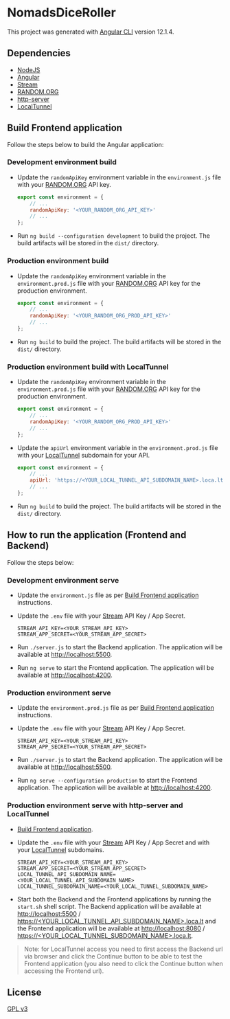 # NomadsDiceRoller

This project was generated with [Angular CLI](https://github.com/angular/angular-cli) version 12.1.4.



## Dependencies

- [NodeJS](https://nodejs.org/)
- [Angular](https://angular.io/)
- [Stream](https://getstream.io/)
- [RANDOM.ORG](https://www.random.org/)
- [http-server](https://www.npmjs.com/package/http-server)
- [LocalTunnel](http://localtunnel.github.io/www/)



## Build Frontend application

Follow the steps below to build the Angular application:


### Development environment build

- Update the `randomApiKey` environment variable in the `environment.js` file with your [RANDOM.ORG](https://www.random.org/) API key.

    ```javascript
    export const environment = {
        // ...
        randomApiKey: '<YOUR_RANDOM_ORG_API_KEY>'
        // ...
    };
    ```

- Run `ng build --configuration development` to build the project. The build artifacts will be stored in the `dist/` directory.


### Production environment build

- Update the `randomApiKey` environment variable in the `environment.prod.js` file with your [RANDOM.ORG](https://www.random.org/) API key for the production environment.

    ```javascript
    export const environment = {
        // ...
        randomApiKey: '<YOUR_RANDOM_ORG_PROD_API_KEY>'
        // ...
    };
    ```

- Run `ng build` to build the project. The build artifacts will be stored in the `dist/` directory.


### Production environment build with LocalTunnel

- Update the `randomApiKey` environment variable in the `environment.prod.js` file with your [RANDOM.ORG](https://www.random.org/) API key for the production environment.

    ```javascript
    export const environment = {
        // ...
        randomApiKey: '<YOUR_RANDOM_ORG_PROD_API_KEY>'
        // ...
    };
    ```

- Update the `apiUrl` environment variable in the `environment.prod.js` file with your [LocalTunnel](http://localtunnel.github.io/www/) subdomain for your API.

    ```javascript
    export const environment = {
        // ...
        apiUrl: 'https://<YOUR_LOCAL_TUNNEL_API_SUBDOMAIN_NAME>.loca.lt'
        // ...
    };
    ```

- Run `ng build` to build the project. The build artifacts will be stored in the `dist/` directory.



## How to run the application (Frontend and Backend)

Follow the steps below:


### Development environment serve

- Update the `environment.js` file as per [Build Frontend application](#development-environment-build) instructions.

- Update the `.env` file with your [Stream](https://getstream.io/) API Key / App Secret.

    ```
    STREAM_API_KEY=<YOUR_STREAM_API_KEY>
    STREAM_APP_SECRET=<YOUR_STREAM_APP_SECRET>
    ```

- Run `./server.js` to start the Backend application. The application will be available at [http://localhost:5500](http://localhost:5500).

- Run `ng serve` to start the Frontend application. The application will be available at [http://localhost:4200](http://localhost:4200).


### Production environment serve

- Update the `environment.prod.js` file as per [Build Frontend application](#production-environment-build) instructions.

- Update the `.env` file with your [Stream](https://getstream.io/) API Key / App Secret.

    ```
    STREAM_API_KEY=<YOUR_STREAM_API_KEY>
    STREAM_APP_SECRET=<YOUR_STREAM_APP_SECRET>
    ```

- Run `./server.js` to start the Backend application. The application will be available at [http://localhost:5500](http://localhost:5500).

- Run `ng serve --configuration production` to start the Frontend application. The application will be available at [http://localhost:4200](http://localhost:4200).


### Production environment serve with http-server and LocalTunnel

- [Build Frontend application](#production-environment-build-with-localtunnel).

- Update the `.env` file with your [Stream](https://getstream.io/) API Key / App Secret and with your [LocalTunnel](http://localtunnel.github.io/www/) subdomains.

    ```
    STREAM_API_KEY=<YOUR_STREAM_API_KEY>
    STREAM_APP_SECRET=<YOUR_STREAM_APP_SECRET>
    LOCAL_TUNNEL_API_SUBDOMAIN_NAME=<YOUR_LOCAL_TUNNEL_API_SUBDOMAIN_NAME>
    LOCAL_TUNNEL_SUBDOMAIN_NAME=<YOUR_LOCAL_TUNNEL_SUBDOMAIN_NAME>
    ```

- Start both the Backend and the Frontend applications by running the `start.sh` shell script. The Backend application will be available at [http://localhost:5500](http://localhost:5500) / [https://<YOUR_LOCAL_TUNNEL_API_SUBDOMAIN_NAME>.loca.lt]() and the Frontend application will be available at [http://localhost:8080](http://localhost:8080) / [https://<YOUR_LOCAL_TUNNEL_SUBDOMAIN_NAME>.loca.lt]().

> Note: for LocalTunnel access you need to first access the Backend url via browser and click the Continue button to be able to test the Frontend application (you also need to click the Continue button when accessing the Frontend url).



## License
[GPL v3](https://www.gnu.org/licenses/gpl-3.0.html)